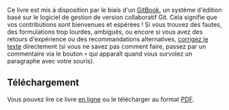 Ce livre est mis à disposition par le biais d'un [GitBook](https://www.gitbook.com), un système d'édition basé sur le logiciel de gestion de version collaboratif Git. Cela signifie que vos contributions sont bienvenues et espérées ! Si vous trouvez des fautes, des formulations trop lourdes, ambiguës, ou encore si vous avez des retours d'expérience ou des recommandations alternatives, [corrigez le texte](https://github.com/MattiSG/construire-communs-numeriques) directement \(si vous ne savez pas comment faire, passez par un commentaire via le bouton `+` qui apparaît quand vous survolez un paragraphe avec votre souris\).

## Téléchargement

Vous pouvez lire ce livre [en ligne](https://communs.mattischneider.fr) ou le télécharger au format [PDF](https://www.gitbook.com/download/pdf/book/mattisg/construire-des-communs-numeriques).
